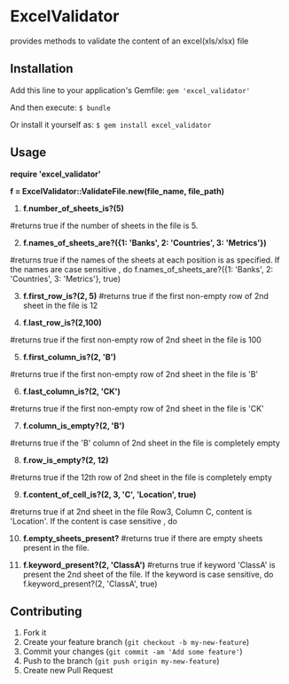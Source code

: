 # ExcelValidator

  provides methods to validate the content of an excel(xls/xlsx) file

## Installation

Add this line to your application's Gemfile:
  `gem 'excel_validator'`

And then execute:
  `$ bundle`

Or install it yourself as:
  `$ gem install excel_validator`

## Usage
  **require 'excel_validator'**

  **f = ExcelValidator::ValidateFile.new(file_name, file_path)**

  1) **f.number_of_sheets_is?(5)**

  #returns true if the number of sheets in the file is 5.

  2) **f.names_of_sheets_are?({1: 'Banks', 2: 'Countries', 3: 'Metrics'})**

  #returns true if the names of the sheets at each position is as specified. If the names are case sensitive , do  f.names_of_sheets_are?({1: 'Banks', 2: 'Countries', 3: 'Metrics'}, true)
  

  3) **f.first_row_is?(2, 5)**
  #returns true if the first non-empty row of 2nd sheet in the file is 12


  4) **f.last_row_is?(2,100)**

  #returns true if the first non-empty row of 2nd sheet in the file is 100
  

  5) **f.first_column_is?(2, 'B')**

  #returns true if the first non-empty row of 2nd sheet in the file is 'B'
  
  
  6) **f.last_column_is?(2, 'CK')**

  #returns true if the first non-empty row of 2nd sheet in the file is 'CK'
  

  7) **f.column_is_empty?(2, 'B')**

  #returns true if the 'B' column of 2nd sheet in the file is completely empty
  
    
  8) **f.row_is_empty?(2, 12)**

  #returns true if the 12th row of 2nd sheet in the file is completely empty
  
  
  9) **f.content_of_cell_is?(2, 3, 'C', 'Location', true)**

  #returns true if at 2nd sheet in the file Row3, Column C, content is 'Location'. If the content is case sensitive , do  
  

  10) **f.empty_sheets_present?**
  #returns true if there are empty sheets present in the file.
  
  
  11) **f.keyword_present?(2, 'ClassA')**
  #returns true if keyword 'ClassA' is present the 2nd sheet of the file. If the keyword is case sensitive, do f.keyword_present?(2, 'ClassA', true)
  

## Contributing

1. Fork it
2. Create your feature branch (`git checkout -b my-new-feature`)
3. Commit your changes (`git commit -am 'Add some feature'`)
4. Push to the branch (`git push origin my-new-feature`)
5. Create new Pull Request
